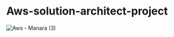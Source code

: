 # Aws-solution-architect-project

![Aws - Manara (3)](https://github.com/user-attachments/assets/4420e984-ce60-4253-808d-ea6fa2dc4247)
